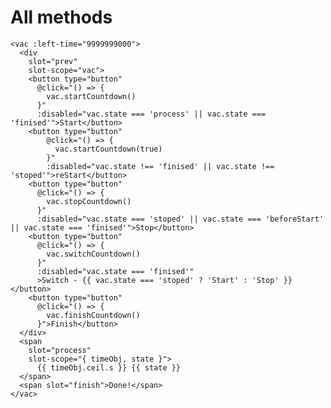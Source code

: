 # All methods

<template>
<ClientOnly>
  <vac :left-time="9999999000">
    <div
      slot="prev"
      slot-scope="vac">
      <button type="button"
        @click="() => {
          vac.startCountdown()
        }"
        :disabled="vac.state === 'process' || vac.state === 'finised'">Start</button>
      <button type="button"
        @click="() => {
          vac.startCountdown(true)
        }"
        :disabled="vac.state !== 'finised' || vac.state !== 'stoped'">reStart</button>
      <button type="button"
        @click="() => {
          vac.stopCountdown()
        }"
        :disabled="vac.state === 'stoped' || vac.state === 'beforeStart' || vac.state === 'finised'">Stop</button>
      <button type="button"
        @click="() => {
          vac.switchCountdown()
        }"
        :disabled="vac.state === 'finised'"
        >Switch - {{ vac.state === 'stoped' ? 'Start' : 'Stop' }}</button>
      <button type="button"
        @click="() => {
          vac.finishCountdown()
        }">Finish</button>
    </div>
    <span
      slot="process"
      slot-scope="{ timeObj, state }">
        {{ timeObj.ceil.s }} {{ state }}
    </span>
    <span slot="finish">Done!</span>
  </vac>
</ClientOnly>
</template>

```vue
<vac :left-time="9999999000">
  <div
    slot="prev"
    slot-scope="vac">
    <button type="button"
      @click="() => {
        vac.startCountdown()
      }"
      :disabled="vac.state === 'process' || vac.state === 'finised'">Start</button>
    <button type="button"
        @click="() => {
          vac.startCountdown(true)
        }"
        :disabled="vac.state !== 'finised' || vac.state !== 'stoped'">reStart</button>
    <button type="button"
      @click="() => {
        vac.stopCountdown()
      }"
      :disabled="vac.state === 'stoped' || vac.state === 'beforeStart' || vac.state === 'finised'">Stop</button>
    <button type="button"
      @click="() => {
        vac.switchCountdown()
      }"
      :disabled="vac.state === 'finised'"
      >Switch - {{ vac.state === 'stoped' ? 'Start' : 'Stop' }}</button>
    <button type="button"
      @click="() => {
        vac.finishCountdown()
      }">Finish</button>
  </div>
  <span
    slot="process"
    slot-scope="{ timeObj, state }">
      {{ timeObj.ceil.s }} {{ state }}
  </span>
  <span slot="finish">Done!</span>
</vac>
```

